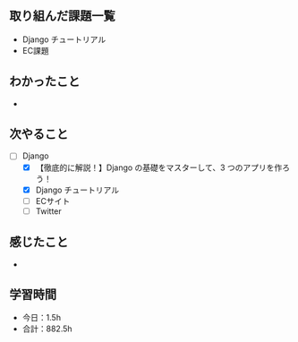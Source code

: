 ## 取り組んだ課題一覧

- Django チュートリアル
- EC課題

## わかったこと
- 

## 次やること

- [ ] Django
   - [x] 【徹底的に解説！】Django の基礎をマスターして、3 つのアプリを作ろう！
   - [x] Django チュートリアル
   - [ ] ECサイト
   - [ ] Twitter

## 感じたこと
- 

## 学習時間

- 今日：1.5h
- 合計：882.5h